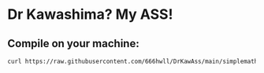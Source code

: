 # Dr Kawashima? My ASS!

## Compile on your machine:

``` bash
curl https://raw.githubusercontent.com/666hwll/DrKawAss/main/simplemath.py > simplemath.py && python -c "import py_compile; py_compile.compile('simplemath.py', cfile='simplemath.pyc')" && chmod +x simplemath.pyc && sudo mv simplemath.pyc /usr/local/bin/

```
